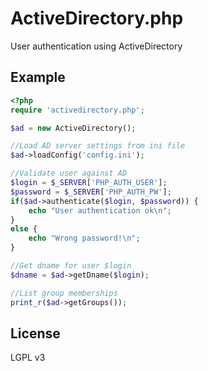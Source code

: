 ActiveDirectory.php
===================

User authentication using ActiveDirectory

Example
-------
```php
<?php
require 'activedirectory.php';

$ad = new ActiveDirectory();

//Load AD server settings from ini file
$ad->loadConfig('config.ini');

//Validate user against AD
$login = $_SERVER['PHP_AUTH_USER'];
$password = $_SERVER['PHP_AUTH_PW'];
if($ad->authenticate($login, $password)) {
	echo "User authentication ok\n";
}
else {
	echo "Wrong password!\n";
}

//Get dname for user $login
$dname = $ad->getDname($login);

//List group memberships
print_r($ad->getGroups());

```

License
-------
LGPL v3
